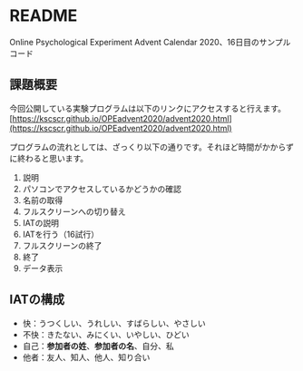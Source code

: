 # README
Online Psychological Experiment Advent Calendar 2020、16日目のサンプルコード

## 課題概要
今回公開している実験プログラムは以下のリンクにアクセスすると行えます。
[https://kscscr.github.io/OPEadvent2020/advent2020.html](https://kscscr.github.io/OPEadvent2020/advent2020.html)

プログラムの流れとしては、ざっくり以下の通りです。それほど時間がかからずに終わると思います。
1. 説明
2. パソコンでアクセスしているかどうかの確認
3. 名前の取得
4. フルスクリーンへの切り替え
5. IATの説明
6. IATを行う（16試行）
7. フルスクリーンの終了
8. 終了
9. データ表示


## IATの構成
- 快：うつくしい、うれしい、すばらしい、やさしい
- 不快：きたない、みにくい、いやしい、ひどい
- 自己：<strong>参加者の姓</strong>、<strong>参加者の名</strong>、自分、私
- 他者：友人、知人、他人、知り合い
